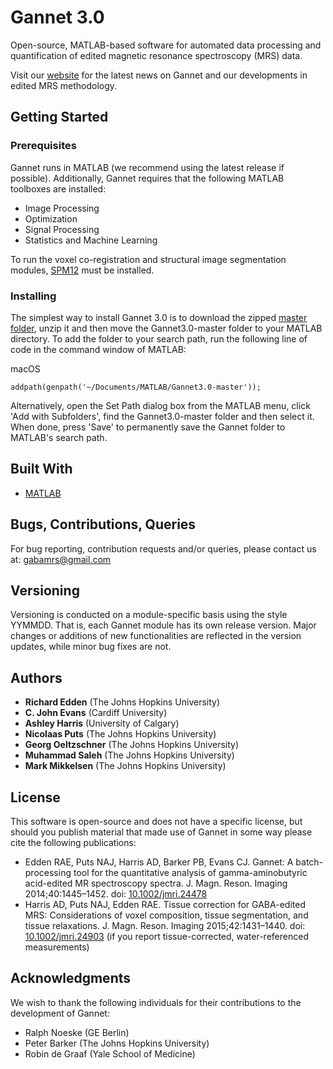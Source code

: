 # Gannet 3.0

Open-source, MATLAB-based software for automated data processing and quantification of edited magnetic resonance spectroscopy (MRS) data.

Visit our [website](http://www.gabamrs.com/) for the latest news on Gannet and our developments in edited MRS methodology.

## Getting Started

### Prerequisites

Gannet runs in MATLAB (we recommend using the latest release if possible). Additionally, Gannet requires that the following MATLAB toolboxes are installed:

* Image Processing
* Optimization
* Signal Processing
* Statistics and Machine Learning

To run the voxel co-registration and structural image segmentation modules, [SPM12](https://www.fil.ion.ucl.ac.uk/spm/software/spm12/) must be installed.

### Installing

The simplest way to install Gannet 3.0 is to download the zipped [master folder](https://github.com/richardedden/Gannet3.0/archive/master.zip), unzip it and then move the Gannet3.0-master folder to your MATLAB directory. To add the folder to your search path, run the following line of code in the command window of MATLAB:

macOS
```
addpath(genpath('~/Documents/MATLAB/Gannet3.0-master'));
```

Alternatively, open the Set Path dialog box from the MATLAB menu, click 'Add with Subfolders', find the Gannet3.0-master folder and then select it. When done, press 'Save' to permanently save the Gannet folder to MATLAB's search path.

## Built With

* [MATLAB](https://www.mathworks.com/products/matlab.html)

## Bugs, Contributions, Queries

For bug reporting, contribution requests and/or queries, please contact us at: gabamrs@gmail.com

## Versioning

Versioning is conducted on a module-specific basis using the style YYMMDD. That is, each Gannet module has its own release version. Major changes or additions of new functionalities are reflected in the version updates, while minor bug fixes are not.

## Authors

* **Richard Edden** (The Johns Hopkins University)
* **C. John Evans** (Cardiff University)
* **Ashley Harris** (University of Calgary)
* **Nicolaas Puts** (The Johns Hopkins University)
* **Georg Oeltzschner** (The Johns Hopkins University)
* **Muhammad Saleh** (The Johns Hopkins University)
* **Mark Mikkelsen** (The Johns Hopkins University)

## License

This software is open-source and does not have a specific license, but should you publish material that made use of Gannet in some way please cite the following publications:

* Edden RAE, Puts NAJ, Harris AD, Barker PB, Evans CJ. Gannet: A batch-processing tool for the quantitative analysis of gamma-aminobutyric acid-edited MR spectroscopy spectra. J. Magn. Reson. Imaging 2014;40:1445–1452. doi: [10.1002/jmri.24478](http://doi.wiley.com/10.1002/jmri.24478)
* Harris AD, Puts NAJ, Edden RAE. Tissue correction for GABA-edited MRS: Considerations of voxel composition, tissue segmentation, and tissue relaxations. J. Magn. Reson. Imaging 2015;42:1431–1440. doi: [10.1002/jmri.24903](http://doi.wiley.com/10.1002/jmri.24903) (if you report tissue-corrected, water-referenced measurements)

## Acknowledgments

We wish to thank the following individuals for their contributions to the development of Gannet:

* Ralph Noeske (GE Berlin)
* Peter Barker (The Johns Hopkins University)
* Robin de Graaf (Yale School of Medicine)
